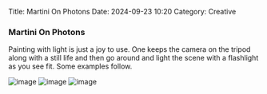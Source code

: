 Title: Martini On Photons
Date: 2024-09-23 10:20
Category: Creative

### Martini On Photons

Painting with light is just a joy to use. One keeps the camera on the tripod along with a still life and then go around and light the scene with a flashlight as you see fit. Some examples follow. 


![image](images/Martini1.jpg)
![image](images/Martini2.jpg)
![image](images/Martini3.jpg)



